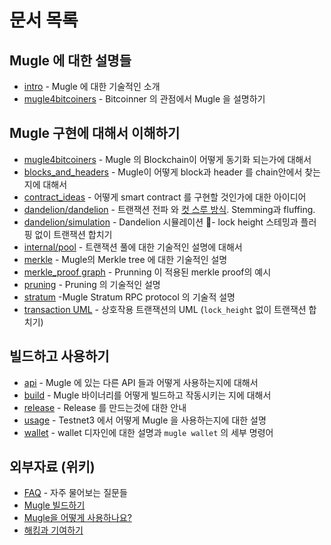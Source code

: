 # 문서 목록

## Mugle 에 대한 설명들

- [intro](intro_KR.md) - Mugle 에 대한 기술적인 소개
- [mugle4bitcoiners](mugle4bitcoiners.md) - Bitcoinner 의 관점에서 Mugle 을 설명하기

## Mugle 구현에 대해서 이해하기

- [mugle4bitcoiners](mugle4bitcoiners.md) - Mugle 의 Blockchain이 어떻게 동기화 되는가에 대해서
- [blocks_and_headers](chain/blocks_and_headers.md) - Mugle이 어떻게 block과 header 를 chain안에서 찾는지에 대해서
- [contract_ideas](contract_ideas.md) - 어떻게 smart contract 를 구현할 것인가에 대한 아이디어
- [dandelion/dandelion](dandelion/dandelion.md) - 트랜잭션 전파 와 [컷 스루 방식](http://www.ktword.co.kr/abbr_view.php?m_temp1=1823). Stemming과 fluffing.
- [dandelion/simulation](dandelion/simulation.md) - Dandelion 시뮬레이션 - lock height 스테밍과 플러핑 없이 트랜잭션 합치기
- [internal/pool](internal/pool.md) - 트랜잭션 풀에 대한 기술적인 설명에 대해서
- [merkle](merkle.md) - Mugle의 Merkle tree 에 대한 기술적인 설명
- [merkle_proof graph](merkle_proof/merkle_proof.png) - Prunning 이 적용된 merkle proof의 예시
- [pruning](pruning.md) - Pruning 의 기술적인 설명
- [stratum](stratum.md) -Mugle Stratum RPC protocol 의 기술적 설명
- [transaction UML](wallet/transaction/basic-transaction-wf.png) - 상호작용 트랜잭션의 UML (`lock_height` 없이 트랜잭션 합치기)

## 빌드하고 사용하기

- [api](api/api.md) - Mugle 에 있는 다른 API 들과 어떻게 사용하는지에 대해서
- [build](build.md) - Mugle 바이너리를 어떻게 빌드하고 작동시키는 지에 대해서
- [release](release_instruction.md) - Release 를 만드는것에 대한 안내
- [usage](usage.md) - Testnet3 에서 어떻게 Mugle 을 사용하는지에 대한 설명
- [wallet](wallet/usage.md) - wallet 디자인에 대한 설명과 `mugle wallet` 의 세부 명령어

## 외부자료 (위키)

- [FAQ](https://github.com/mimblewimble/docs/wiki/FAQ) - 자주 물어보는 질문들
- [Mugle 빌드하기](https://github.com/mimblewimble/docs/wiki/Building)
- [Mugle을 어떻게 사용하나요?](https://github.com/mimblewimble/docs/wiki/How-to-use-mugle)
- [해킹과 기여하기](https://github.com/mimblewimble/docs/wiki/Hacking-and-contributing)
